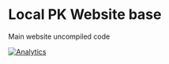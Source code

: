 # Local PK Website base

Main website uncompiled code

[![Analytics](https://ga-beacon.appspot.com/UA-50688851-1/localpk/website)](https://github.com/igrigorik/ga-beacon)
